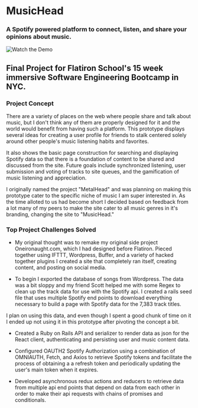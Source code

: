 # MusicHead

### A Spotify powered platform to connect, listen, and share your opinions about music.

![Watch the Demo](/demo.gif)

## Final Project for Flatiron School's 15 week immersive Software Engineering Bootcamp in NYC.

### Project Concept

There are a variety of places on the web where people share and talk about music, but I don't think any of them are properly designed for it and the world would benefit from having such a platform.  This prototype displays several ideas for creating a user profile for friends to stalk centered solely around other people's music listening habits and favorites. 

It also shows the basic page construction for searching and displaying Spotify data so that there is a foundation of content to be shared and discussed from the site.  Future goals include synchronized listening, user submission and voting of tracks to site queues, and the gamification of music listening and appreciation.

I originally named the project "MetalHead" and was planning on making this prototype cater to the specific niche of music I am super interested in.  As the time alloted to us had become short I decided based on feedback from a lot many of my peers to make the site cater to all music genres in it's branding, changing the site to "MusicHead."

### Top Project Challenges Solved

+ My original thought was to remake my original side project Oneironaught.com, which I had designed before Flatiron. Pieced together using IFTTT, Wordpress, Buffer, and a variety of hacked together plugins I created a site that completely ran itself, creating content, and posting on social media.  

+ To begin I exported the database of songs from Wordpress. The data was a bit sloppy and my friend Scott helped me with some Regex to clean up the track data for use with the Spotify api. I created a rails seed file that uses multiple Spotify end points to download everything necessary to build a page with Spotify data for the 7,383 track titles. 

I plan on using this data, and even though I spent a good chunk of time on it I ended up not using it in this prototype after pivoting the concept a bit.

+ Created a Ruby on Rails API and serializer to render data as json for the React client, authenticating and persisting user and music content data.

+ Configured OAUTH2 Spotify Authorization using a combination of OMNIAUTH, Fetch, and Axios to retrieve Spotify tokens and facilitate the process of obtaining a a refresh token and periodically updating the user's main token when it expires.

+ Developed asynchronous redux actions and reducers to retrieve data from multiple api end points that depend on data from each other in order to make their api requests with chains of promises and conditionals.
